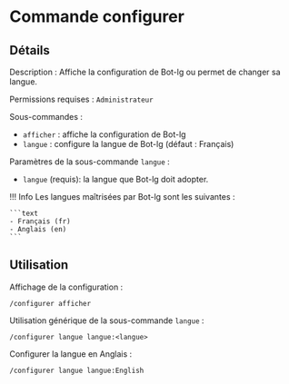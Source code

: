 # Commande configurer

## Détails

<!-- --8<-- [start:details] -->
Description : Affiche la configuration de Bot-lg ou permet de changer sa langue.

Permissions requises : `Administrateur`

Sous-commandes :

* `afficher` : affiche la configuration de Bot-lg
* `langue` : configure la langue de Bot-lg (défaut : Français)

Paramètres de la sous-commande `langue` :

- `langue` (requis): la langue que Bot-lg doit adopter.

!!! Info
    Les langues maîtrisées par Bot-lg sont les suivantes :

    ```text
    - Français (fr)
    - Anglais (en)
    ```
<!-- --8<-- [end:details] -->

## Utilisation

<!-- --8<-- [start:utilisation] -->
Affichage de la configuration :

```text
/configurer afficher
```

Utilisation générique de la sous-commande `langue` :

```text
/configurer langue langue:<langue>
```

Configurer la langue en Anglais :

```text
/configurer langue langue:English
```
<!-- --8<-- [end:utilisation] -->
